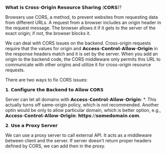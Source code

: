 𝗪𝗵𝗮𝘁 𝗶𝘀 𝗖𝗿𝗼𝘀𝘀-𝗢𝗿𝗶𝗴𝗶𝗻 𝗥𝗲𝘀𝗼𝘂𝗿𝗰𝗲 𝗦𝗵𝗮𝗿𝗶𝗻𝗴 (𝗖𝗢𝗥𝗦)?

Browsers use CORS, a method, to prevent websites from requesting data from different URLs. A request from a browser includes an origin header in the request message. The browser allows it if it gets to the server of the exact origin; if not, the browser blocks it.

We can deal with CORS issues on the backend. Cross-origin requests require that the values for origin and 𝗔𝗰𝗰𝗲𝘀𝘀-𝗖𝗼𝗻𝘁𝗿𝗼𝗹-𝗔𝗹𝗹𝗼𝘄-𝗢𝗿𝗶𝗴𝗶𝗻 in the response headers match and it is set by the server. When you add an origin to the backend code, the CORS middleware only permits this URL to communicate with other origins and utilize it for cross-origin resource requests.

There are two ways to fix CORS issues:

𝟭. 𝗖𝗼𝗻𝗳𝗶𝗴𝘂𝗿𝗲 𝘁𝗵𝗲 𝗕𝗮𝗰𝗸𝗲𝗻𝗱 𝘁𝗼 𝗔𝗹𝗹𝗼𝘄 𝗖𝗢𝗥𝗦

Server can let all domains with 𝗔𝗰𝗰𝗲𝘀𝘀-𝗖𝗼𝗻𝘁𝗿𝗼𝗹-𝗔𝗹𝗹𝗼𝘄-𝗢𝗿𝗶𝗴𝗶𝗻: \*. This actually turns off same-origin policy, which is not recommended. Another optin would be only to allow particular domain, which is better option, e.g., 𝗔𝗰𝗰𝗲𝘀𝘀-𝗖𝗼𝗻𝘁𝗿𝗼𝗹-𝗔𝗹𝗹𝗼𝘄-𝗢𝗿𝗶𝗴𝗶𝗻: 𝗵𝘁𝘁𝗽𝘀://𝘀𝗼𝗺𝗲𝗱𝗼𝗺𝗮𝗶𝗻.𝗰𝗼𝗺.

𝟮. 𝗨𝘀𝗲 𝗮 𝗣𝗿𝗼𝘅𝘆 𝗦𝗲𝗿𝘃𝗲𝗿

We can use a proxy server to call external API. It acts as a middleware between client and the server. If server doesn't return proper headers defined by CORS, we can add then in the proxy.
